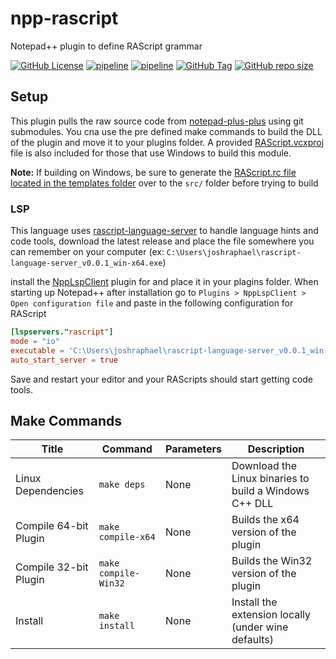 # npp-rascript

Notepad++ plugin to define RAScript grammar

[![GitHub License](https://img.shields.io/github/license/joshraphael/npp-rascript)](https://github.com/joshraphael/npp-rascript/blob/main/LICENSE)
[![pipeline](https://github.com/joshraphael/npp-rascript/actions/workflows/release.yaml/badge.svg)](https://github.com/joshraphael/npp-rascript/actions/workflows/release.yaml)
[![pipeline](https://github.com/joshraphael/npp-rascript/actions/workflows/test.yaml/badge.svg)](https://github.com/joshraphael/npp-rascript/actions/workflows/test.yaml)
[![GitHub Tag](https://img.shields.io/github/v/tag/joshraphael/npp-rascript)](https://github.com/joshraphael/npp-rascript/tags)
[![GitHub repo size](https://img.shields.io/github/repo-size/joshraphael/npp-rascript)](https://github.com/joshraphael/npp-rascript/archive/main.zip)

## Setup

This plugin pulls the raw source code from [notepad-plus-plus](https://github.com/notepad-plus-plus/notepad-plus-plus) using git submodules. You cna use the pre defined make commands to build the DLL of the plugin and move it to your plugins folder. A provided [RAScript.vcxproj](RAScript.vcxproj) file is also included for those that use Windows to build this module.

**Note:** If building on Windows, be sure to generate the [RAScript.rc file located in the templates folder](templates/RAScript.rc.template) over to the `src/` folder before trying to build

### LSP
This language uses [rascript-language-server](https://github.com/joshraphael/rascript-language-server) to handle language hints and code tools, download the latest release and place the file somewhere you can remember on your computer (ex: `C:\Users\joshraphael\rascript-language-server_v0.0.1_win-x64.exe`)

install the [NppLspClient](https://github.com/Ekopalypse/NppLspClient) plugin for and place it in your plagins folder. When starting up Notepad++ after installation go to `Plugins > NppLspClient > Open configuration file` and paste in the following configuration for RAScript

```toml
[lspservers."rascript"]
mode = "io"
executable = 'C:\Users\joshraphael\rascript-language-server_v0.0.1_win-x64.exe'
auto_start_server = true
```

Save and restart your editor and your RAScripts should start getting code tools.

## Make Commands

| Title                 | Command              | Parameters | Description                                            |
|-----------------------|----------------------|------------|--------------------------------------------------------|
| Linux Dependencies    | `make deps`          | None       | Download the Linux binaries to build a Windows C++ DLL |
| Compile 64-bit Plugin | `make compile-x64`   | None       | Builds the x64 version of the plugin                   |
| Compile 32-bit Plugin | `make compile-Win32` | None       | Builds the Win32 version of the plugin                 |
| Install               | `make install`       | None       | Install the extension locally (under wine defaults)    |